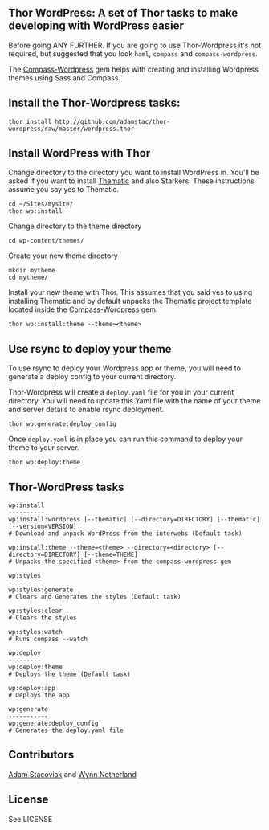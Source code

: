 ## Thor WordPress: A set of Thor tasks to make developing with WordPress easier

Before going ANY FURTHER. If you are going to use Thor-Wordpress it's not required, but suggested that you look `haml`, `compass` and `compass-wordpress`.

The [Compass-Wordpress](http://github.com/pengwynn/compass-wordpress) gem helps with creating and installing Wordpress themes using Sass and Compass.

## Install the Thor-Wordpress tasks:

    thor install http://github.com/adamstac/thor-wordpress/raw/master/wordpress.thor

## Install WordPress with Thor

Change directory to the directory you want to install WordPress in. You'll be asked if you want to install [Thematic](http://themeshaper.com/thematic/) and also Starkers. These instructions assume you say yes to Thematic.

    cd ~/Sites/mysite/
    thor wp:install

Change directory to the theme directory

    cd wp-content/themes/

Create your new theme directory

    mkdir mytheme
    cd mytheme/

Install your new theme with Thor. This assumes that you said yes to using installing Thematic and by default unpacks the Thematic project template located inside the [Compass-Wordpress](http://github.com/pengwynn/compass-wordpress) gem.

    thor wp:install:theme --theme=<theme>
    
## Use rsync to deploy your theme

To use rsync to deploy your Wordpress app or theme, you will need to generate a deploy config to your current directory.

Thor-Wordpress will create a `deploy.yaml` file for you in your current directory. You will need to update this Yaml file with the name of your theme and server details to enable rsync deployment.

    thor wp:generate:deploy_config
    
Once `deploy.yaml` is in place you can run this command to deploy your theme to your server.

    thor wp:deploy:theme

## Thor-WordPress tasks

    wp:install
    ----------
    wp:install:wordpress [--thematic] [--directory=DIRECTORY] [--thematic] [--version=VERSION]
    # Download and unpack WordPress from the interwebs (Default task)
 
    wp:install:theme --theme=<theme> --directory=<directory> [--directory=DIRECTORY] [--theme=THEME]
    # Unpacks the specified <theme> from the compass-wordpress gem
 
    wp:styles
    ---------
    wp:styles:generate
    # Clears and Generates the styles (Default task)
 
    wp:styles:clear
    # Clears the styles
 
    wp:styles:watch
    # Runs compass --watch
 
    wp:deploy
    ---------
    wp:deploy:theme
    # Deploys the theme (Default task)
 
    wp:deploy:app
    # Deploys the app
 
    wp:generate
    -----------
    wp:generate:deploy_config
    # Generates the deploy.yaml file
    
## Contributors

[Adam Stacoviak](http://adamstacoviak.com/) and [Wynn Netherland](http://wynnnetherland.com/)
    
## License

See LICENSE